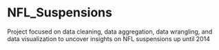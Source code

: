 # NFL_Suspensions
Project focused on data cleaning, data aggregation, data wrangling, and data visualization to uncover insights on NFL suspensions up until 2014
